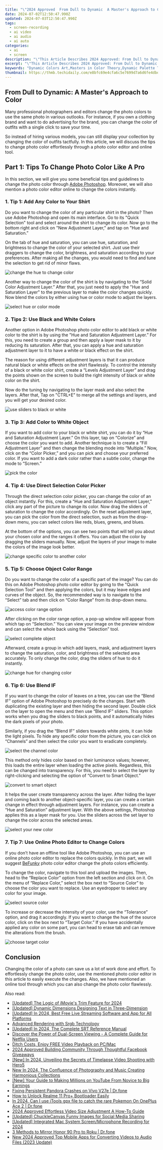 ```yaml
---
title: "\"2024 Approved  From Dull to Dynamic  A Master's Approach to Color\""
date: 2024-07-02T12:50:47.990Z
updated: 2024-07-03T12:50:47.990Z
tags: 
  - screen-recording
  - ai video
  - ai audio
  - ai auto
categories: 
  - ai
  - screen
description: "\"This Article Describes 2024 Approved: From Dull to Dynamic: A Master's Approach to Color\""
excerpt: "\"This Article Describes 2024 Approved: From Dull to Dynamic: A Master's Approach to Color\""
keywords: "Dynamic Colors Art,Masters in Color Theory,Dynamic Palette Techniques,Vibrant Hue Strategies,Dynamic Design Principles,Masterful Coloring Methods,Evolving Shade Dynamics"
thumbnail: https://thmb.techidaily.com/e8bfc69e4cfa6c5e7699d7a6d6fe4dbd7b3f6ecf37286ae295fb39576034b13a.jpg
---
```


## From Dull to Dynamic: A Master's Approach to Color

Many professional photographers and editors change the photo colors to use the same photo in various outlooks. For instance, if you own a clothing brand and want to do advertising for the brand, you can change the color of outfits with a single click to save your time.

So instead of hiring various models, you can still display your collection by changing the color of outfits tactfully. In this article, we will discuss the tips to change photo color effortlessly through a photo color editor and online tool.

## Part 1: Tips To Change Photo Color Like A Pro

In this section, we will give you some beneficial tips and guidelines to change the photo color through [Adobe Photoshop](https://www.adobe.com/products/photoshop.html). Moreover, we will also mention a photo color editor online to change the colors instantly.

### 1\. Tip 1: Add Any Color to Your Shirt

Do you want to change the color of any particular shirt in the photo? Then use Adobe Photoshop and open its main interface. Go to its "Quick Selection" tool and select around the shirt to change its color. Now go to the bottom right and click on "New Adjustment Layer," and tap on "Hue and Saturation.”

On the tab of hue and saturation, you can use hue, saturation, and brightness to change the color of your selected shirt. Just use their draggers to change the color, brightness, and saturation according to your preferences. After making all the changes, you would need to find and tune the selection to get rid of minor flaws.

![change the hue to change color](https://images.wondershare.com/filmora/article-images/2022/change-photo-color-1.jpg)

Another way to change the color of the shirt is by navigating to the “Solid Color Adjustment Layer.” After that, you just need to apply the "Hue and Saturation Layer" to the previous layer to make the color changes quickly. Now blend the colors by either using hue or color mode to adjust the layers.

![select hue or color mode](https://images.wondershare.com/filmora/article-images/2022/change-photo-color-2.jpg)

### 2\. Tips 2: Use Black and White Colors

Another option in Adobe Photoshop photo color editor to add black or white color to the shirt is by using the "Hue and Saturation Adjustment Layer.” For this, you need to create a group and then apply a layer mask to it by reducing its saturation. After that, you can apply a hue and saturation adjustment layer to it to have a white or black effect on the shirt.

The reason for using different adjustment layers is that it can produce natural black or white effects on the shirt flawlessly. To control the intensity of a black or white color shirt, create a “Levels Adjustment Layer” and drag the points shown on the screen to build the right intensity of black or white color on the shirt.

Now do the tuning by navigating to the layer mask and also select the layers. After that, Tap on "CTRL+E" to merge all the settings and layers, and you will get your desired color.

![use sliders to black or white](https://images.wondershare.com/filmora/article-images/2022/change-photo-color-3.jpg)

### 3\. Tip 3: Add Color to White Object

If you want to add color to your black or white shirt, you can do it by “Hue and Saturation Adjustment Layer.” On this layer, tap on “Colorize” and choose the color you want to add. Another technique is to create a “Fill Adjustment Layer” and then change the blending mode into “Multiple.” Now, click on the “Color Picker,” and you can pick and choose your preferred color. If you want to add a dark color rather than a subtle color, change the mode to “Screen.”

![pick the color](https://images.wondershare.com/filmora/article-images/2022/change-photo-color-4.jpg)

### 4\. Tip 4: Use Direct Selection Color Picker

Through the direct selection color picker, you can change the color of an object instantly. For this, create a “Hue and Saturation Adjustment Layer,” click any part of the picture to change its color. Now drag the sliders of saturation to change the color accordingly. On the reset adjustment layer, you can pick the color from the direct selection, such as from the drop-down menu, you can select colors like reds, blues, greens, and blues.

At the bottom of the options, you can see two points that will tell you about your chosen color and the ranges it offers. You can adjust the color by dragging the sliders manually. Now, adjust the layers of your image to make the colors of the image look better.

![change specific color to another color](https://images.wondershare.com/filmora/article-images/2022/change-photo-color-5.jpg)

### 5\. Tip 5: Choose Object Color Range

Do you want to change the color of a specific part of the image? You can do this on Adobe Photoshop photo color editor by going to the "Quick Selection Tool" and then applying the colors, but it may leave edges and curves of the object. So, the recommended way is to navigate to the “Select” tab and then click on “Color Range” from its drop-down menu.

![access color range option](https://images.wondershare.com/filmora/article-images/2022/change-photo-color-6.jpg)

After clicking on the color range option, a pop-up window will appear from which tap on “Selection.” You can view your image on the preview window and can select the whole back using the “Selection” tool.

![select complete object](https://images.wondershare.com/filmora/article-images/2022/change-photo-color-7.jpg)

Afterward, create a group in which add layers, mask, and adjustment layers to change the saturation, color, and brightness of the selected area accurately. To only change the color, drag the sliders of hue to do it instantly.

![change hue for changing color](https://images.wondershare.com/filmora/article-images/2022/change-photo-color-8.jpg)

### 6\. Tip 6: Use Blend IF

If you want to change the color of leaves on a tree, you can use the “Blend IF” option of Adobe Photoshop to precisely do the changes. Start with duplicating the existing layer and then hiding the second layer. Double click on the layer to open the menu and then use “Blend IF” sliders. This option works when you drag the sliders to black points, and it automatically hides the dark pixels of your photo.

Similarly, if you drag the “Blend IF” sliders towards white pints, it can hide the light pixels. To hide any specific color from the picture, you can click on “Channels” and then select the color you want to eradicate completely.

![select the channel color](https://images.wondershare.com/filmora/article-images/2022/change-photo-color-9.jpg)

This method only hides color based on their luminance values; however, this loads the entire layer when loading the active pixels. Regardless, this can be changed into transparency. For this, you need to select the layer by right-clicking and selecting the option of “Convert to Smart Object.”

![convert to smart object](https://images.wondershare.com/filmora/article-images/2022/change-photo-color-10.jpg)

It helps the user create transparency across the layer. After hiding the layer and coming back to another object-specific layer, you can create a certain change in effect through adjustment layers. For instance, you can create a “Hue and Saturation” adjustment layer. With the above settings, Photoshop applies this as a layer mask for you. Use the sliders across the set layer to change the color across the selected areas.

![select your new color](https://images.wondershare.com/filmora/article-images/2022/change-photo-color-11.jpg)

### 7\. Tip 7: Use Online Photo Editor to Change Colors

If you don’t have an offline tool like Adobe Photoshop, you can use an online photo color editor to replace the colors quickly. In this part, we will suggest [BeFunky](https://www.befunky.com/) photo color editor change the photo colors efficiently.

To change the color, navigate to this tool and upload the images. Then, head to the “Replace Color” option from the left section and click on it. On the menu of “Replace Color,” select the box next to “Source Color” to choose the color you want to replace. Use an eyedropper to select any color for your image.

![select source color](https://images.wondershare.com/filmora/article-images/2022/change-photo-color-12.jpg)

To increase or decrease the intensity of your color, use the “Tolerance” option, and drag it accordingly. If you want to change the hue of the source color, click on the box next to “Target Color.” If you have accidentally applied any color on some part, you can head to erase tab and can remove the alterations from the brush.

![choose target color](https://images.wondershare.com/filmora/article-images/2022/change-photo-color-13.jpg)

## Conclusion

Changing the color of a photo can save us a lot of work done and effort. To effortlessly change the photo color, use the mentioned photo color editor in this article to easily execute the changes. Also, we have mentioned an online tool through which you can also change the photo color flawlessly.

<ins class="adsbygoogle"
     style="display:block"
     data-ad-format="autorelaxed"
     data-ad-client="ca-pub-7571918770474297"
     data-ad-slot="1223367746"></ins>

<ins class="adsbygoogle"
     style="display:block"
     data-ad-format="autorelaxed"
     data-ad-client="ca-pub-7571918770474297"
     data-ad-slot="1223367746"></ins>



<ins class="adsbygoogle"
     style="display:block"
     data-ad-client="ca-pub-7571918770474297"
     data-ad-slot="8358498916"
     data-ad-format="auto"
     data-full-width-responsive="true"></ins>


<span class="atpl-alsoreadstyle">Also read:</span>
<div><ul>
<li><a href="https://fox-boxes.techidaily.com/updated-the-logic-of-imovies-trim-feature-for-2024/"><u>[Updated] The Logic of iMovie's Trim Feature for 2024</u></a></li>
<li><a href="https://fox-boxes.techidaily.com/updated-dynamic-dimensions-designing-text-in-three-dimension/"><u>[Updated] Dynamic Dimensions  Designing Text in Three-Dimension</u></a></li>
<li><a href="https://fox-boxes.techidaily.com/updated-in-2024-best-free-live-streaming-software-and-app-for-all-platforms/"><u>[Updated] In 2024, Best Free Live Streaming Software and App for All Platforms</u></a></li>
<li><a href="https://fox-boxes.techidaily.com/advanced-rendering-with-srgb-technology/"><u>Advanced Rendering with Srgb Technology</u></a></li>
<li><a href="https://fox-boxes.techidaily.com/updated-in-2024-the-complete-srt-reference-manual/"><u>[Updated] In 2024, The Complete SRT Reference Manual</u></a></li>
<li><a href="https://fox-boxes.techidaily.com/discover-the-power-of-dual-screen-viewing-a-complete-guide-for-netflix-users/"><u>Discover the Power of Dual-Screen Viewing - A Complete Guide for Netflix Users</u></a></li>
<li><a href="https://fox-boxes.techidaily.com/ditch-costs-enjoy-free-video-playback-on-pcmac/"><u>Ditch Costs, Enjoy FREE Video Playback on PC/Mac</u></a></li>
<li><a href="https://fox-boxes.techidaily.com/2024-approved-building-community-through-thoughtful-facebook-giveaways/"><u>2024 Approved  Building Community Through Thoughtful Facebook Giveaways</u></a></li>
<li><a href="https://fox-boxes.techidaily.com/new-in-2024-unveiling-the-secrets-of-timelapse-video-shooting-with-hero5/"><u>[New] In 2024, Unveiling the Secrets of Timelapse Video Shooting with Hero5</u></a></li>
<li><a href="https://sound-tweaking.techidaily.com/new-in-2024-the-confluence-of-photography-and-music-creating-harmonious-collections/"><u>New In 2024, The Confluence of Photography and Music Creating Harmonious Collections</u></a></li>
<li><a href="https://youtube-blog.techidaily.com/our-guide-to-making-millions-on-youtube-from-novice-to-big-earnings/"><u>[New] Your Guide to Making Millions on YouTube  From Novice to Big Earnings</u></a></li>
<li><a href="https://howto.techidaily.com/fixing-persistent-pandora-crashes-on-vivo-v27e-drfone-by-drfone-fix-android-problems-fix-android-problems/"><u>Fixing Persistent Pandora Crashes on Vivo V27e | Dr.fone</u></a></li>
<li><a href="https://easy-unlock-android.techidaily.com/how-to-unlock-realme-11-proplus-bootloader-easily-by-drfone-android/"><u>How to Unlock Realme 11 Pro+ Bootloader Easily</u></a></li>
<li><a href="https://android-pokemon-go.techidaily.com/in-2024-can-i-use-itools-gpx-file-to-catch-the-rare-pokemon-on-oneplus-ace-2-drfone-by-drfone-virtual-android/"><u>In 2024, Can I use iTools gpx file to catch the rare Pokemon On OnePlus Ace 2 | Dr.fone</u></a></li>
<li><a href="https://video-ai-editor.techidaily.com/2024-approved-effortless-video-size-adjustment-a-how-to-guide/"><u>2024 Approved Effortless Video Size Adjustment A How-To Guide</u></a></li>
<li><a href="https://extra-information.techidaily.com/updated-chucklecanvas-funny-images-for-social-media-sharing/"><u>[Updated] ChuckleCanvas  Funny Images for Social Media Sharing</u></a></li>
<li><a href="https://screen-capture.techidaily.com/updated-integrated-mac-system-screenmicrophone-recording-for-2024/"><u>[Updated] Integrated Mac System  Screen/Microphone Recording for 2024</u></a></li>
<li><a href="https://screen-mirror.techidaily.com/3-methods-to-mirror-honor-90-pro-to-roku-drfone-by-drfone-android/"><u>3 Methods to Mirror Honor 90 Pro to Roku | Dr.fone</u></a></li>
<li><a href="https://smart-video-editing.techidaily.com/new-2024-approved-top-mobile-apps-for-converting-videos-to-audio-files-2023-update/"><u>New 2024 Approved Top Mobile Apps for Converting Videos to Audio Files (2023 Update)</u></a></li>
</ul></div>
